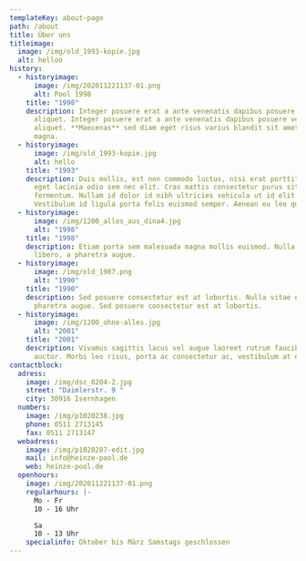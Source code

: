 ```yaml
---
templateKey: about-page
path: /about
title: Über uns
titleimage:
  image: /img/old_1993-kopie.jpg
  alt: helloo
history:
  - historyimage:
      image: /img/202011221137-01.png
      alt: Pool 1998
    title: "1998"
    description: Integer posuere erat a ante venenatis dapibus posuere velit
      aliquet. Integer posuere erat a ante venenatis dapibus posuere velit
      aliquet. **Maecenas** sed diam eget risus varius blandit sit amet non
      magna.
  - historyimage:
      image: /img/old_1993-kopie.jpg
      alt: hello
    title: "1993"
    description: Duis mollis, est non commodo luctus, nisi erat porttitor ligula,
      eget lacinia odio sem nec elit. Cras mattis consectetur purus sit amet
      fermentum. Nullam id dolor id nibh ultricies vehicula ut id elit.
      Vestibulum id ligula porta felis euismod semper. Aenean eu leo quam.
  - historyimage:
      image: /img/1200_alles_aus_dina4.jpg
      alt: "1998"
    title: "1998"
    description: Etiam porta sem malesuada magna mollis euismod. Nulla vitae elit
      libero, a pharetra augue.
  - historyimage:
      image: /img/old_1987.png
      alt: "1990"
    title: "1990"
    description: Sed posuere consectetur est at lobortis. Nulla vitae elit libero, a
      pharetra augue. Sed posuere consectetur est at lobortis.
  - historyimage:
      image: /img/1200_ohne-alles.jpg
      alt: "2001"
    title: "2001"
    description: Vivamus sagittis lacus vel augue laoreet rutrum faucibus dolor
      auctor. Morbi leo risus, porta ac consectetur ac, vestibulum at eros.
contactblock:
  adress:
    image: /img/dsc_0204-2.jpg
    street: "Daimlerstr. 9 "
    city: 30916 Isernhagen
  numbers:
    image: /img/p1020238.jpg
    phone: 0511 2713145
    fax: 0511 2713147
  webadress:
    image: /img/p1020287-edit.jpg
    mail: info@heinze-pool.de
    web: heinze-pool.de
  openhours:
    image: /img/202011221137-01.png
    regularhours: |-
      Mo - Fr
      10 - 16 Uhr

      Sa
      10 - 13 Uhr
    specialinfo: Oktober bis März Samstags geschlossen
---
```

